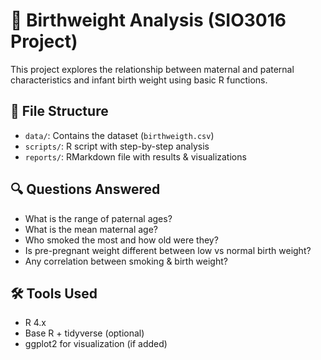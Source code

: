 # 🍼 Birthweight Analysis (SIO3016 Project)

This project explores the relationship between maternal and paternal characteristics and infant birth weight using basic R functions.

## 📂 File Structure

- `data/`: Contains the dataset (`birthweigth.csv`)
- `scripts/`: R script with step-by-step analysis
- `reports/`: RMarkdown file with results & visualizations

## 🔍 Questions Answered

- What is the range of paternal ages?
- What is the mean maternal age?
- Who smoked the most and how old were they?
- Is pre-pregnant weight different between low vs normal birth weight?
- Any correlation between smoking & birth weight?

## 🛠️ Tools Used

- R 4.x
- Base R + tidyverse (optional)
- ggplot2 for visualization (if added)

